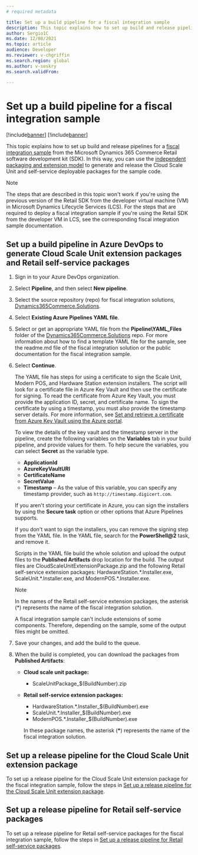 ```yaml
---
# required metadata

title: Set up a build pipeline for a fiscal integration sample
description: This topic explains how to set up build and release pipelines for a fiscal integration sample from the Microsoft Dynamics 365 Commerce Retail software development kit (SDK) so that you can generate and release the Cloud Scale Unit and self-service deployable packages for the sample code.
author: Sergio1C
ms.date: 12/08/2021
ms.topic: article
audience: Developer
ms.reviewer: v-chgriffin
ms.search.region: global
ms.author: v-seskry
ms.search.validFrom:

---
```


# Set up a build pipeline for a fiscal integration sample

[!include[banner](../includes/banner.md)]
[!include[banner](../includes/preview-banner.md)]

This topic explains how to set up build and release pipelines for a [fiscal integration sample](fiscal-integration-for-retail-channel.md#fiscal-registration-process-and-fiscal-integration-samples-for-fiscal-devices) from the Microsoft Dynamics 365 Commerce Retail software development kit (SDK). In this way, you can use the [independent packaging and extension model](../dev-itpro/build-pipeline.md) to generate and release the Cloud Scale Unit and self-service deployable packages for the sample code.

> [!NOTE]
> The steps that are described in this topic won't work if you're using the previous version of the Retail SDK from the developer virtual machine (VM) in Microsoft Dynamics Lifecycle Services (LCS). For the steps that are required to deploy a fiscal integration sample if you're using the Retail SDK from the developer VM in LCS, see the corresponding fiscal integration sample documentation.

## Set up a build pipeline in Azure DevOps to generate Cloud Scale Unit extension packages and Retail self-service packages

1. Sign in to your Azure DevOps organization.
1. Select **Pipeline**, and then select **New pipeline**.
1. Select the source repository (repo) for fiscal integration solutions, [Dynamics365Commerce.Solutions](https://github.com/microsoft/Dynamics365Commerce.Solutions).
1. Select **Existing Azure Pipelines YAML file**.
1. Select or get an appropriate YAML file from the **Pipeline\\YAML_Files** folder of the [Dynamics365Commerce.Solutions](https://github.com/microsoft/Dynamics365Commerce.Solutions) repo. For more information about how to find a template YAML file for the sample, see the readme.md file of the fiscal integration solution or the public documentation for the fiscal integration sample.
1. Select **Continue**.

    The YAML file has steps for using a certificate to sign the Scale Unit, Modern POS, and Hardware Station extension installers. The script will look for a certificate file in Azure Key Vault and then use the certificate for signing. To read the certificate from Azure Key Vault, you must provide the application ID, secret, and certificate name. To sign the certificate by using a timestamp, you must also provide the timestamp server details. For more information, see [Set and retrieve a certificate from Azure Key Vault using the Azure portal](/azure/key-vault/certificates/quick-create-portal).

    To view the details of the key vault and the timestamp server in the pipeline, create the following variables on the **Variables** tab in your build pipeline, and provide values for them. To help secure the variables, you can select **Secret** as the variable type.

    - **ApplicationId**
    - **AzureKeyVaultURI**
    - **CertificateName**
    - **SecretValue**
    - **Timestamp** – As the value of this variable, you can specify any timestamp provider, such as `http://timestamp.digicert.com`.

    If you aren't storing your certificate in Azure, you can sign the installers by using the **Secure task** option or other options that Azure Pipelines supports.

    If you don't want to sign the installers, you can remove the signing step from the YAML file. In the YAML file, search for the **PowerShell\@2** task, and remove it.

    Scripts in the YAML file build the whole solution and upload the output files to the **Published Artifacts** drop location for the build. The output files are CloudScaleUnitExtensionPackage.zip and the following Retail self-service extension packages: HardwareStation.\*.Installer.exe, ScaleUnit.\*.Installer.exe, and ModernPOS.\*.Installer.exe.

    > [!NOTE]
    > In the names of the Retail self-service extension packages, the asterisk (\*) represents the name of the fiscal integration solution.
    >
    > A fiscal integration sample can't include extensions of some components. Therefore, depending on the sample, some of the output files might be omitted.

1. Save your changes, and add the build to the queue.
1. When the build is completed, you can download the packages from **Published Artifacts**:

    - **Cloud scale unit package:**

        - ScaleUnitPackage_$(BuildNumber).zip

    - **Retail self-service extension packages:**

        - HardwareStation.\*.Installer_$(BuildNumber).exe
        - ScaleUnit.\*.Installer_$(BuildNumber).exe
        - ModernPOS.\*.Installer_$(BuildNumber).exe

        In these package names, the asterisk (**\***) represents the name of the fiscal integration solution.

## Set up a release pipeline for the Cloud Scale Unit extension package

To set up a release pipeline for the Cloud Scale Unit extension package for the fiscal integration sample, follow the steps in [Set up a release pipeline for the Cloud Scale Unit extension package](../dev-itpro/build-pipeline.md#set-up-a-release-pipeline-for-the-cloud-scale-unit-extension-package).

## Set up a release pipeline for Retail self-service packages

To set up a release pipeline for Retail self-service packages for the fiscal integration sample, follow the steps in [Set up a release pipeline for Retail self-service packages](../../commerce/dev-itpro/build-pipeline.md#set-up-a-release-pipeline-for-retail-self-service-packages).
